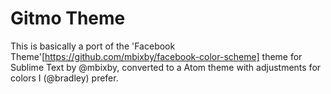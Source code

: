 # Gitmo Theme

This is basically a port of the 'Facebook Theme'[https://github.com/mbixby/facebook-color-scheme] theme for Sublime Text by @mbixby, converted to a Atom theme with adjustments for colors I (@bradley) prefer.
